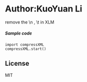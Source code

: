 # Author:KuoYuan Li 
remove the \n , \t in XLM
##### Sample code
```
import compressXML
compressXML.start()
```
License
----

MIT
